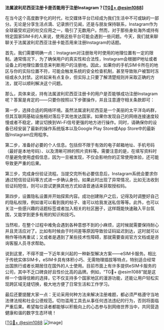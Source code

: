 **法属波利尼西亚注册卡是否能用于注册Instagram？[[TG💪+ @esim1088](https://t.me/s/esim1088)]**

在当今这个高度数字化的时代，社交媒体平台已经成为我们生活中不可或缺的一部分。无论是分享生活点滴、记录旅行见闻，还是与朋友保持联系，Instagram作为全球最受欢迎的社交应用之一，吸引了无数用户。然而，对于那些身处海外或持有特定国家SIM卡的人来说，使用这些平台可能会遇到一些问题。今天，我们就来聊聊关于法属波利尼西亚注册卡能否用来注册Instagram的话题。

首先，我们需要明确一点：Instagram对注册账号时使用的地理位置有一定的限制。通常情况下，为了确保用户的真实性和合法性，Instagram会根据IP地址或者设备上的地理位置信息来判断用户的注册地。因此，如果你的手机SIM卡所在的地区与你的实际位置不符，可能会触发系统的安全检查机制，甚至导致账户被暂时冻结或永久封禁。这听起来有点复杂，但实际上只要了解清楚规则并采取正确的方法，就可以顺利解决这个问题。

那么，具体来说，持有法属波利尼西亚注册卡的用户是否能够成功注册Instagram呢？答案是肯定的——只要你按照以下步骤操作，并且注意遵守相关条款即可：

第一步，选择合适的网络环境。虽然法属波利尼西亚是一个美丽的太平洋岛屿群，但其互联网基础设施相对落后于其他发达国家。如果你发现自己的网络连接速度较慢或者不稳定，建议切换到Wi-Fi信号更强的地方进行操作。同时，请确保你的设备已经安装了最新的操作系统版本以及Google Play Store或App Store中的最新版Instagram应用程序。

第二步，准备好必要的个人信息。包括但不限于有效的电子邮箱地址、手机号码（最好是本地号码）、以及清晰可辨的照片资料等。需要注意的是，在填写资料时尽量避免使用虚假信息，因为一旦被发现，不仅会影响你的正常使用体验，还可能导致更严重的后果。

第三步，完成身份验证流程。当提交完所有必要信息后，Instagram系统会要求你通过短信验证码等方式进一步确认身份。如果此时出现了异常情况，比如无法收到验证码短信，则可以尝试更换其他方式如语音通话来获取授权码。

第四步，设置隐私设置并开始探索内容。成功创建账户之后，记得及时调整好自己的隐私权限，例如谁可以看到我的帖子、谁可以给我发送私信等等。此外，也可以关注一些感兴趣的话题标签或者加入相关的社区圈子，这样既能快速融入平台氛围，又能学到更多有用的知识和技巧。

当然啦，在整个过程中难免会遇到各种意想不到的小麻烦，这时候就需要保持耐心并且灵活应对了。比如有时候由于时间差等原因导致验证码延迟到达，这时就可以稍作等待再重试；又或者是遇到了某些技术性障碍，那就需要查阅官方文档或是咨询客服人员寻求帮助。

说到这里，不得不提一下近年来兴起的一种新型解决方案——eSIM卡服务。相比于传统实体SIM卡，eSIM卡具有体积小巧、无需物理插拔等特点，特别适合经常出国旅行或者长期居住在国外的人士使用。目前市面上有许多提供eSIM卡服务的公司，其中不乏口碑良好且性价比高的品牌。例如，“TG💪+ @esim1088”就是这样一个值得信赖的选择，它不仅支持多个国家地区的漫游功能，还能让用户轻松实现跨区域无缝切换，极大地方便了日常生活和工作学习。

最后还要提醒大家一点：无论采用何种方法来解决注册难题，都必须严格遵守当地法律法规和社会公德规范。切勿滥用工具去从事任何违法违纪的行为，否则将面临严重后果。希望每位读者都能够以积极向上的心态参与到网络世界当中，共同营造健康和谐的数字生态环境！

[[TG💪+ @esim1088](https://t.me/s/esim1088) ![Image](https://i.postimg.cc/4NQfJmqS/Snipaste-2025-05-13-00-14-12.png)]